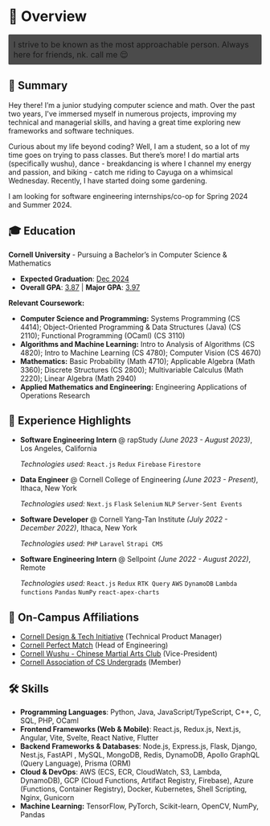 # 📖 Overview <a href="https://www.youtube.com/watch?v=B46EdJApFmI"><img class="overview" src="/icons/teal_ribbon.ico" style="width:15px;" /></a> <a href="https://youtu.be/DlFkfOqtgR8?si=T-OzRtnyO_S0aW0X"><img class="overview" src="/icons/orange_ribbon.ico" style="width:15px;" /></a>

<div align="left" style="font-size: 16px;background-color: rgba(0, 0, 0, 0.7); padding: 10px; border-radius: 2px;">
	I strive to be known as the most approachable person. Always here for friends, nk. call me &#128524;
</div>

## 🚀 Summary

Hey there! I’m a junior studying computer science and math. Over the past two years, I've immersed myself in numerous projects, improving my technical and managerial skills, and having a great time exploring new frameworks and software techniques.

Curious about my life beyond coding? Well, I am a student, so a lot of my time goes on trying to pass classes. But there’s more! I do martial arts (specifically wushu), dance - breakdancing is where I channel my energy and passion, and biking - catch me riding to Cayuga on a whimsical Wednesday. Recently, I have started doing some gardening.

I am looking for software engineering internships/co-op for Spring 2024 and Summer 2024.

## 🎓 Education

**Cornell University** - Pursuing a Bachelor’s in Computer Science & Mathematics

-   <strong>Expected Graduation</strong>: <ins>Dec 2024</ins>
-   **Overall GPA**: <ins>3.87</ins> | **Major GPA**: <ins>3.97</ins>

**Relevant Coursework:**

-   **Computer Science and Programming:** Systems Programming (CS 4414); Object-Oriented Programming & Data Structures (Java) (CS 2110); Functional Programming (OCaml) (CS 3110)
-   **Algorithms and Machine Learning:** Intro to Analysis of Algorithms (CS 4820); Intro to Machine Learning (CS 4780); Computer Vision (CS 4670)
-   **Mathematics:** Basic Probability (Math 4710); Applicable Algebra (Math 3360); Discrete Structures (CS 2800); Multivariable Calculus (Math 2220); Linear Algebra (Math 2940)
-   **Applied Mathematics and Engineering:** Engineering Applications of Operations Research

## 🌟 Experience Highlights

-   **Software Engineering Intern** @ rapStudy _(June 2023 - August 2023)_, Los Angeles, California<br>

    _Technologies used:_ `React.js` `Redux` `Firebase` `Firestore`

-   **Data Engineer** @ Cornell College of Engineering _(June 2023 - Present)_, Ithaca, New York<br>

    _Technologies used:_ `Next.js` `Flask` `Selenium` `NLP` `Server-Sent Events`

-   **Software Developer** @ Cornell Yang-Tan Institute _(July 2022 - December 2022)_, Ithaca, New York<br>

    _Technologies used:_ `PHP` `Laravel` `Strapi CMS`

-   **Software Engineering Intern** @ Sellpoint _(June 2022 - August 2022)_, Remote<br>

    _Technologies used:_ `React.js` `Redux` `RTK Query` `AWS` `DynamoDB` `Lambda functions` `Pandas` `NumPy` `react-apex-charts`

## 📌 On-Campus Affiliations

-   [Cornell Design & Tech Initiative](https://www.cornelldti.org/) (Technical Product Manager)
-   [Cornell Perfect Match](https://perfectmatch.ai/) (Head of Engineering)
-   [Cornell Wushu - Chinese Martial Arts Club](https://cornellwushu.github.io/) (Vice-President)
-   [Cornell Association of CS Undergrads](https://acsu.cornell.edu/) (Member)

## 🛠 Skills

- **Programming Languages**: Python, Java, JavaScript/TypeScript, C++, C, SQL, PHP, OCaml
- **Frontend Frameworks (Web & Mobile)**: React.js, Redux.js, Next.js, Angular, Vite, Svelte, React Native, Flutter
- **Backend Frameworks & Databases**: Node.js, Express.js, Flask, Django, Nest.js, FastAPI , MySQL, MongoDB, Redis, DynamoDB, Apollo GraphQL (Query Language), Prisma (ORM)
- **Cloud & DevOps**: AWS (ECS, ECR, CloudWatch, S3, Lambda, DynamoDB), GCP (Cloud Functions, Artifact Registry, Firebase), Azure (Functions, Container Registry), Docker, Kubernetes, Shell Scripting, Nginx, Gunicorn
- **Machine Learning:** TensorFlow, PyTorch, Scikit-learn, OpenCV, NumPy, Pandas
